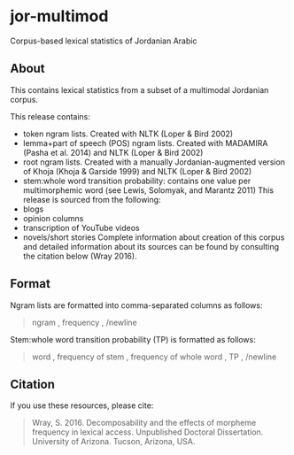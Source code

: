 # jor-multimod
Corpus-based lexical statistics of Jordanian Arabic

## About
This contains lexical statistics from a subset of a multimodal Jordanian corpus. 

This release contains:
- token ngram lists. Created with NLTK (Loper & Bird 2002)
- lemma+part of speech (POS) ngram lists. Created with MADAMIRA (Pasha et al. 2014) and NLTK (Loper & Bird 2002)
- root ngram lists. Created with a manually Jordanian-augmented version of Khoja (Khoja & Garside 1999) and NLTK (Loper & Bird 2002)
- stem:whole word transition probability: contains one value per multimorphemic word (see Lewis, Solomyak, and Marantz 2011)
This release is sourced from the following:
- blogs
- opinion columns
- transcription of YouTube videos
- novels/short stories
Complete information about creation of this corpus and detailed information about its sources can be found by consulting the citation below (Wray 2016).

## Format

Ngram lists are formatted into comma-separated columns as follows:

> ngram , frequency , /newline

Stem:whole word transition probability (TP) is formatted as follows:

> word , frequency of stem , frequency of whole word , TP , /newline

## Citation
If you use these resources, please cite: 

> Wray, S. 2016. Decomposability and the effects of morpheme frequency in lexical access. Unpublished Doctoral Dissertation. University of Arizona. Tucson, Arizona, USA.
